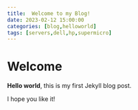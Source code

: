 ```yaml
---
title:  Welcome to my Blog!
date: 2023-02-12 15:00:00
categories: [blog,helloworld]
tags: [servers,dell,hp,supermicro]
---
```


# Welcome

**Hello world**, this is my first Jekyll blog post.

I hope you like it!